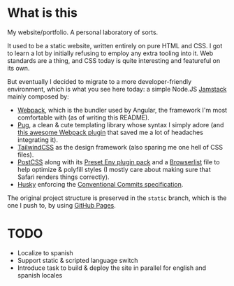 # What is this

My website/portfolio. A personal laboratory of sorts.

It used to be a static website, written entirely on pure HTML and CSS. I got to learn a lot by initially refusing to employ any extra tooling into it. Web standards are a thing, and CSS today is quite interesting and featureful on its own.

But eventually I decided to migrate to a more developer-friendly environment, which is what you see here today: a simple Node.JS [Jamstack](https://jamstack.org/what-is-jamstack) mainly composed by:

- [Webpack](https://webpack.js.org), which is the bundler used by Angular, the framework I'm most comfortable with (as of writing this README).
- [Pug](https://pugjs.org), a clean & cute templating library whose syntax I simply adore (and [this awesome Webpack plugin](https://github.com/webdiscus/pug-plugin) that saved me a lot of headaches integrating it).
- [TailwindCSS](https://tailwindcss.com) as the design framework (also sparing me one hell of CSS files).
- [PostCSS](https://postcss.org/) along with its [Preset Env plugin pack](https://github.com/csstools/postcss-plugins/tree/main/plugin-packs/postcss-preset-env) and a [Browserlist](https://github.com/browserslist/browserslist) file to help optimize & polyfill styles (I mostly care about making sure that Safari renders things correctly).
- [Husky](https://typicode.github.io/husky) enforcing the [Conventional Commits specification](https://www.conventionalcommits.org/en/v1.0.0/).

The original project structure is preserved in the `static` branch, which is the one I push to, by using [GitHub Pages](https://github.com/tschaub/gh-pages).

# TODO

- Localize to spanish
- Support static & scripted language switch
- Introduce task to build & deploy the site in parallel for english and spanish locales
